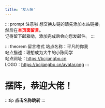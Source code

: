 ```yaml
---
title: '友人帐'
---
```



::: prompt  注意啦
想交换友链的请先添加本站链接。<br>
然后在<span style="color:red;font-weight:bold">本页面留言</span>。<br>
记得留下邮箱呦，添加完成后会向您发邮件。
:::

::: theorem  留言格式
站点名称：平凡的你我 <br>
站点描述：理想成为大牛的小陈同学 <br>
站点网址：https://bcjiangbo.cn <br>
LOGO：https://bcjiangbo.cn/avatar.png
:::

# 摆阵，恭迎大佬！

:::tip
**点击名称跳转**
:::

<theme-example></theme-example>